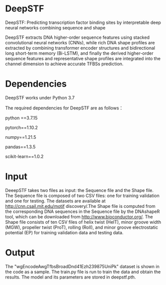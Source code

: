 # DeepSTF
DeepSTF: Predicting transcription factor binding sites by interpretable deep neural networks combining sequence and shape

DeepSTF extracts DNA higher-order sequence features using stacked convolutional neural networks (CNNs), while rich DNA shape profiles are extracted by combining transformer encoder structures and bidirectional long short-term memory (Bi-LSTM), and finally the derived higher-order sequence features and representative shape profiles are integrated into the channel dimension to achieve accurate TFBSs prediction.

# Dependencies

DeepSTF works under Python 3.7

The required dependencies for DeepSTF are as follows：

python ==3.7.15

pytorch==1.10.2

numpy==1.21.5

pandas==1.3.5

scikit-learn==1.0.2

# Input

DeeepSTF takes two files as input: the Sequence file and the Shape file. The Sequence file is composed of two CSV files: one for training validation and one for testing. The datasets are available at http://cnn.csail.mit.edu/motif discovery/.The Shape file is computed from the corresponding DNA sequences in the Sequence file by the DNAshapeR tool, which can be downloaded from http://www.bioconductor.org/. The Shape file consists of ten CSV files of helix twist (HelT), minor groove width (MGW), propeller twist (ProT), rolling (Roll), and minor groove electrostatic potential (EP) for training validation data and testing data.

# Output

The "wgEncodeAwgTfbsBroadDnd41Ezh239875UniPk" dataset is shown in the code as a sample. The train.py file is run to train the data and obtain the results. The model and its parameters are stored in deepstf.pth.
